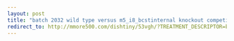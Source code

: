```yaml
---
layout: post
title: "batch 2032 wild type versus m5_i8_bcstinternal knockout competition"
redirect_to: http://mmore500.com/dishtiny/53vgh/?TREATMENT_DESCRIPTOR=batch~2032,step~1018,pop~1,id1~wt,id2~m5_i8_bcstinternal
---
```

